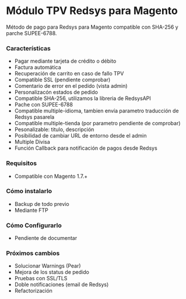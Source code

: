 Módulo TPV Redsys para Magento
===========

Método de pago para Redsys para Magento compatible con SHA-256 y parche SUPEE-6788.

### Características

* Pagar mediante tarjeta de crédito o débito
* Factura automática
* Recuperación de carrito en caso de fallo TPV
* Compatible SSL (pendiente comprobar)
* Comentario de error en el pedido (vista admin)
* Personalizacón estados de pedido
* Compatible SHA-256, utilizamos la libreria de RedsysAPI
* Pache con SUPEE-6788
* Compatible multiple-idioma, tambien envía parametro traducción de Redsys pasarela
* Compatible multiple-tienda (por parametro pendiente de comprobar)
* Pesonalizable: titulo, descripción
* Posibilidad de cambiar URL de entorno desde el admin
* Multiple Divisa
* Función Callback para notificación de pagos desde Redsys

### Requisitos

* Compatible con Magento 1.7.+

### Cómo instalarlo

* Backup de todo previo
* Mediante FTP

### Cómo Configurarlo

* Pendiente de documentar

### Próximos cambios

* Solucionar Warnings (Pear)
* Mejora de los status de pedido
* Pruebas con SSL/TLS
* Doble notificaciones (email de Redsys)
* Refactorización
